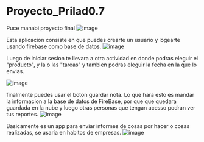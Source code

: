 # Proyecto_Prilad0.7
Puce manabi proyecto final
![image](https://user-images.githubusercontent.com/115563495/215765139-5e2f5eb5-2e7b-47cb-9fc9-d7c95800449f.png)

Esta aplicacion consiste en que puedes crearte un usuario y logearte usando firebase como base de datos.
![image](https://user-images.githubusercontent.com/115563495/215765066-bcd0298e-d443-4726-a4fb-696920cd5536.png)

Luego de iniciar sesion te llevara a otra actividad en donde podras eleguir el "producto", y la o las "tareas" y tambien podras eleguir la fecha en la que lo envias.


![image](https://user-images.githubusercontent.com/115563495/215765735-dd296ffd-ff75-4d66-9a2a-7b8b91ff4c01.png)

finalmente puedes usar el boton guardar nota.
Lo que hara esto es mandar la informacion a la base de datos de FireBase, por que que quedara guardada en la nube y luego otras personas 
que tengan acesso podran ver tus reportes.
![image](https://user-images.githubusercontent.com/115563495/215766199-ac2db438-3b6e-48ff-84e8-b21ebacad7c5.png)

Basicamente es un app para enviar informes de cosas por hacer o cosas realizadas, se usaria en habitos de empresas.
![image](https://user-images.githubusercontent.com/115563495/215766621-b1651f8d-77a7-4f3f-90b5-a80a7e78f8ef.png)
